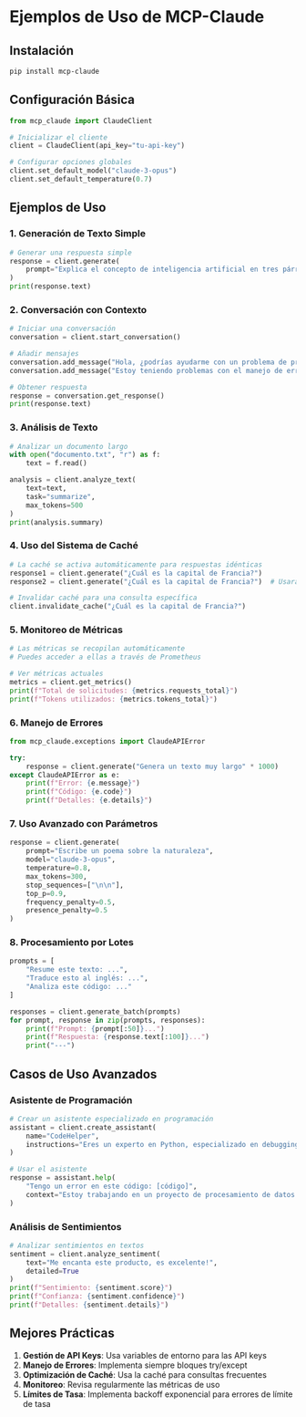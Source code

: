 # Ejemplos de Uso de MCP-Claude

## Instalación

```bash
pip install mcp-claude
```

## Configuración Básica

```python
from mcp_claude import ClaudeClient

# Inicializar el cliente
client = ClaudeClient(api_key="tu-api-key")

# Configurar opciones globales
client.set_default_model("claude-3-opus")
client.set_default_temperature(0.7)
```

## Ejemplos de Uso

### 1. Generación de Texto Simple

```python
# Generar una respuesta simple
response = client.generate(
    prompt="Explica el concepto de inteligencia artificial en tres párrafos."
)
print(response.text)
```

### 2. Conversación con Contexto

```python
# Iniciar una conversación
conversation = client.start_conversation()

# Añadir mensajes
conversation.add_message("Hola, ¿podrías ayudarme con un problema de programación?")
conversation.add_message("Estoy teniendo problemas con el manejo de errores en Python.")

# Obtener respuesta
response = conversation.get_response()
print(response.text)
```

### 3. Análisis de Texto

```python
# Analizar un documento largo
with open("documento.txt", "r") as f:
    text = f.read()

analysis = client.analyze_text(
    text=text,
    task="summarize",
    max_tokens=500
)
print(analysis.summary)
```

### 4. Uso del Sistema de Caché

```python
# La caché se activa automáticamente para respuestas idénticas
response1 = client.generate("¿Cuál es la capital de Francia?")
response2 = client.generate("¿Cuál es la capital de Francia?")  # Usará caché

# Invalidar caché para una consulta específica
client.invalidate_cache("¿Cuál es la capital de Francia?")
```

### 5. Monitoreo de Métricas

```python
# Las métricas se recopilan automáticamente
# Puedes acceder a ellas a través de Prometheus

# Ver métricas actuales
metrics = client.get_metrics()
print(f"Total de solicitudes: {metrics.requests_total}")
print(f"Tokens utilizados: {metrics.tokens_total}")
```

### 6. Manejo de Errores

```python
from mcp_claude.exceptions import ClaudeAPIError

try:
    response = client.generate("Genera un texto muy largo" * 1000)
except ClaudeAPIError as e:
    print(f"Error: {e.message}")
    print(f"Código: {e.code}")
    print(f"Detalles: {e.details}")
```

### 7. Uso Avanzado con Parámetros

```python
response = client.generate(
    prompt="Escribe un poema sobre la naturaleza",
    model="claude-3-opus",
    temperature=0.8,
    max_tokens=300,
    stop_sequences=["\n\n"],
    top_p=0.9,
    frequency_penalty=0.5,
    presence_penalty=0.5
)
```

### 8. Procesamiento por Lotes

```python
prompts = [
    "Resume este texto: ...",
    "Traduce esto al inglés: ...",
    "Analiza este código: ..."
]

responses = client.generate_batch(prompts)
for prompt, response in zip(prompts, responses):
    print(f"Prompt: {prompt[:50]}...")
    print(f"Respuesta: {response.text[:100]}...")
    print("---")
```

## Casos de Uso Avanzados

### Asistente de Programación

```python
# Crear un asistente especializado en programación
assistant = client.create_assistant(
    name="CodeHelper",
    instructions="Eres un experto en Python, especializado en debugging y optimización."
)

# Usar el asistente
response = assistant.help(
    "Tengo un error en este código: [código]",
    context="Estoy trabajando en un proyecto de procesamiento de datos."
)
```

### Análisis de Sentimientos

```python
# Analizar sentimientos en textos
sentiment = client.analyze_sentiment(
    text="Me encanta este producto, es excelente!",
    detailed=True
)
print(f"Sentimiento: {sentiment.score}")
print(f"Confianza: {sentiment.confidence}")
print(f"Detalles: {sentiment.details}")
```

## Mejores Prácticas

1. **Gestión de API Keys**: Usa variables de entorno para las API keys
2. **Manejo de Errores**: Implementa siempre bloques try/except
3. **Optimización de Caché**: Usa la caché para consultas frecuentes
4. **Monitoreo**: Revisa regularmente las métricas de uso
5. **Límites de Tasa**: Implementa backoff exponencial para errores de límite de tasa 